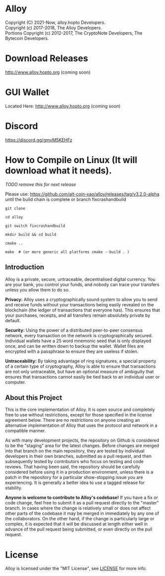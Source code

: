# Alloy

Copyright (C) 2021-Now, alloy.hopto Developers.   
Copyright (c) 2017-2018, The Alloy Developers.   
Portions Copyright (c) 2012-2017, The CryptoNote Developers, The Bytecoin Developers.

# Download Releases
http://www.alloy.hopto.org   (coming soon)

# GUI Wallet
Located Here: http://www.alloy.hopto.org  (coming soon)

# Discord
https://discord.gg/gmvM5KEHFz

# How to Compile on Linux (It will download what it needs).

_TODO remove this for next release_ 

Please use: https://github.com/alt-coin-xao/alloy/releases/tag/v3.2.0-alpha until the build chain is complete or branch fixcrashandbuild

```git clone ```

```cd alloy```

```git switch fixcrashandbuild```

```mkdir build && cd build```

```cmake ..```

```make  # (or more generic all platforms cmake --build . )```

## Introduction

Alloy is a private, secure, untraceable, decentralised digital currency. You are your bank, you control your funds, and nobody can trace your transfers unless you allow them to do so.

**Privacy:** Alloy uses a cryptographically sound system to allow you to send and receive funds without your transactions being easily revealed on the blockchain (the ledger of transactions that everyone has). This ensures that your purchases, receipts, and all transfers remain absolutely private by default.

**Security:** Using the power of a distributed peer-to-peer consensus network, every transaction on the network is cryptographically secured. Individual wallets have a 25 word mnemonic seed that is only displayed once, and can be written down to backup the wallet. Wallet files are encrypted with a passphrase to ensure they are useless if stolen.

**Untraceability:** By taking advantage of ring signatures, a special property of a certain type of cryptography, Alloy is able to ensure that transactions are not only untraceable, but have an optional measure of ambiguity that ensures that transactions cannot easily be tied back to an individual user or computer.

## About this Project

This is the core implementation of Alloy. It is open source and completely free to use without restrictions, except for those specified in the license agreement below. There are no restrictions on anyone creating an alternative implementation of Alloy that uses the protocol and network in a compatible manner.

As with many development projects, the repository on Github is considered to be the "staging" area for the latest changes. Before changes are merged into that branch on the main repository, they are tested by individual developers in their own branches, submitted as a pull request, and then subsequently tested by contributors who focus on testing and code reviews. That having been said, the repository should be carefully considered before using it in a production environment, unless there is a patch in the repository for a particular show-stopping issue you are experiencing. It is generally a better idea to use a tagged release for stability.

**Anyone is welcome to contribute to Alloy's codebase!** If you have a fix or code change, feel free to submit it as a pull request directly to the "master" branch. In cases where the change is relatively small or does not affect other parts of the codebase it may be merged in immediately by any one of the collaborators. On the other hand, if the change is particularly large or complex, it is expected that it will be discussed at length either well in advance of the pull request being submitted, or even directly on the pull request.

# License

Alloy is licensed under the "MIT License", see [LICENSE](LICENSE) for more info.
